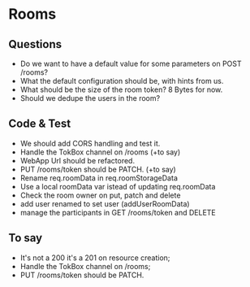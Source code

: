 # Rooms

## Questions

- Do we want to have a default value for some parameters on POST /rooms?
- What the default configuration should be, with hints from us.
- What should be the size of the room token? 8 Bytes for now.
- Should we dedupe the users in the room?

## Code & Test

- We should add CORS handling and test it.
- Handle the TokBox channel on /rooms (+to say)
- WebApp Url should be refactored.
- PUT /rooms/token should be PATCH. (+to say)
- Rename req.roomData in req.roomStorageData
- Use a local roomData var istead of updating req.roomData
- Check the room owner on put, patch and delete
- add user renamed to set user (addUserRoomData)
- manage the participants in GET /rooms/token and DELETE

## To say

- It's not a 200 it's a 201 on resource creation;
- Handle the TokBox channel on /rooms;
- PUT /rooms/token should be PATCH.
